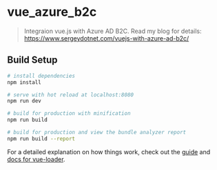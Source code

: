 # vue_azure_b2c

> Integraion vue.js with Azure AD B2C. Read my blog for details: https://www.sergeydotnet.com/vuejs-with-azure-ad-b2c/

## Build Setup

``` bash
# install dependencies
npm install

# serve with hot reload at localhost:8080
npm run dev

# build for production with minification
npm run build

# build for production and view the bundle analyzer report
npm run build --report
```

For a detailed explanation on how things work, check out the [guide](http://vuejs-templates.github.io/webpack/) and [docs for vue-loader](http://vuejs.github.io/vue-loader).
